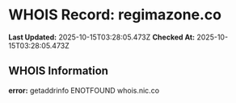 # WHOIS Record: regimazone.co

**Last Updated:** 2025-10-15T03:28:05.473Z
**Checked At:** 2025-10-15T03:28:05.473Z

## WHOIS Information

**error:** getaddrinfo ENOTFOUND whois.nic.co

